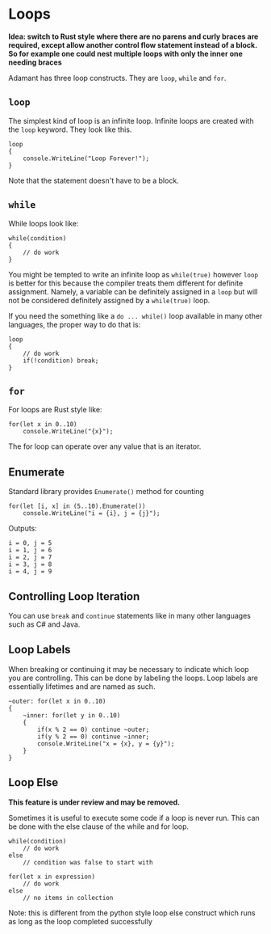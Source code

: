 # Loops

**Idea: switch to Rust style where there are no parens and curly braces are required, except allow another control flow statement instead of a block.  So for example one could nest multiple loops with only the inner one needing braces**

Adamant has three loop constructs.  They are `loop`, `while` and `for`.

## `loop`

The simplest kind of loop is an infinite loop.  Infinite loops are created with the `loop` keyword.  They look like this.

	loop
	{
		console.WriteLine("Loop Forever!");
	}

Note that the statement doesn't have to be a block.

## `while`

While loops look like:

	while(condition)
	{
		// do work
	}

You might be tempted to write an infinite loop as `while(true)` however `loop` is better for this because the compiler treats them different for definite assignment.  Namely, a variable can be definitely assigned in a `loop` but will not be considered definitely assigned by a `while(true)` loop.

If you need the something like a `do ... while()` loop available in many other languages, the proper way to do that is:

	loop
	{
		// do work
		if(!condition) break;
	}

## `for`

For loops are Rust style like:

	for(let x in 0..10)
		console.WriteLine("{x}");

The for loop can operate over any value that is an iterator.

## Enumerate

Standard library provides `Enumerate()` method for counting

	for(let [i, x] in (5..10).Enumerate())
		console.WriteLine("i = {i}, j = {j}");

Outputs:

	i = 0, j = 5
	i = 1, j = 6
	i = 2, j = 7
	i = 3, j = 8
	i = 4, j = 9

## Controlling Loop Iteration

You can use `break` and `continue` statements like in many other languages such as C# and Java.

## Loop Labels

When breaking or continuing it may be necessary to indicate which loop you are controlling.  This can be done by labeling the loops.  Loop labels are essentially lifetimes and are named as such.

	~outer: for(let x in 0..10)
	{
		~inner: for(let y in 0..10)
		{
			if(x % 2 == 0) continue ~outer;
			if(y % 2 == 0) continue ~inner;
			console.WriteLine("x = {x}, y = {y}");
		}
	}

## Loop Else

**This feature is under review and may be removed.**

Sometimes it is useful to execute some code if a loop is never run.  This can be done with the else clause of the while and for loop.

	while(condition)
		// do work
	else
		// condition was false to start with

	for(let x in expression)
		// do work
	else
		// no items in collection

Note: this is different from the python style loop else construct which runs as long as the loop completed successfully